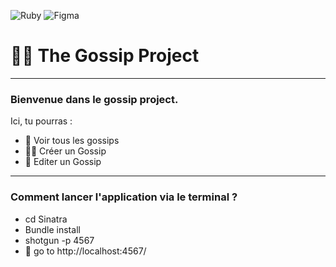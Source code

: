 ![Ruby](https://img.shields.io/badge/ruby-%23CC342D.svg?style=for-the-badge&logo=ruby&logoColor=white)
![Figma](https://img.shields.io/badge/figma-%23F24E1E.svg?style=for-the-badge&logo=figma&logoColor=white)

# 👋🏻 The Gossip Project

---

### Bienvenue dans le gossip project.

Ici, tu pourras :

- 👀 Voir tous les gossips
- ✍🏻 Créer un Gossip
- 🔏 Editer un Gossip

---

### Comment lancer l'application via le terminal ?

- cd Sinatra
- Bundle install
- shotgun -p 4567
- 🚀 go to http://localhost:4567/
